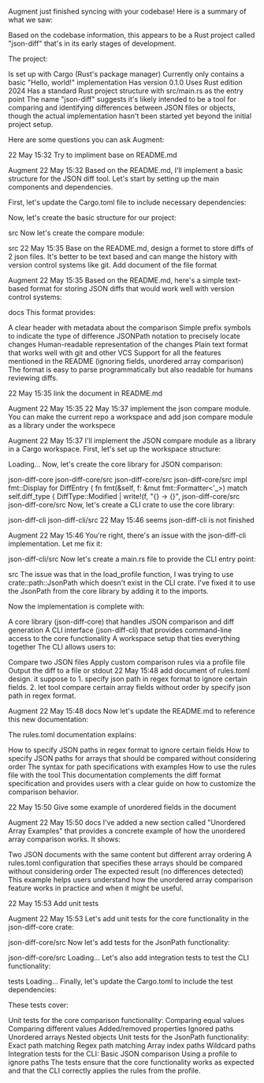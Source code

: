 Augment just finished syncing with your codebase! Here is a summary of what we saw:

Based on the codebase information, this appears to be a Rust project called "json-diff" that's in its early stages of development.

The project:

Is set up with Cargo (Rust's package manager)
Currently only contains a basic "Hello, world!" implementation
Has version 0.1.0
Uses Rust edition 2024
Has a standard Rust project structure with src/main.rs as the entry point
The name "json-diff" suggests it's likely intended to be a tool for comparing and identifying differences between JSON files or objects, though the actual implementation hasn't been started yet beyond the initial project setup.

Here are some questions you can ask Augment:

22 May 15:32
Try to impliment base on README.md

Augment
22 May 15:32
Based on the README.md, I'll implement a basic structure for the JSON diff tool. Let's start by setting up the main components and dependencies.

First, let's update the Cargo.toml file to include necessary dependencies:

Now, let's create the basic structure for our project:

src
Now let's create the compare module:

src
22 May 15:35
Base on the README.md, design a formet to store diffs of 2 json files. It's better to be text based and can mange the history with version control systems like git. Add document of the file format

Augment
22 May 15:35
Based on the README.md, here's a simple text-based format for storing JSON diffs that would work well with version control systems:

docs
This format provides:

A clear header with metadata about the comparison
Simple prefix symbols to indicate the type of difference
JSONPath notation to precisely locate changes
Human-readable representation of the changes
Plain text format that works well with git and other VCS
Support for all the features mentioned in the README (ignoring fields, unordered array comparison)
The format is easy to parse programmatically but also readable for humans reviewing diffs.

22 May 15:35
link the document in README.md

Augment
22 May 15:35
22 May 15:37
implement the json compare module. You can make the current repo a workspace and add json compare module as a library under the workspece

Augment
22 May 15:37
I'll implement the JSON compare module as a library in a Cargo workspace. First, let's set up the workspace structure:

Loading...
Now, let's create the core library for JSON comparison:

json-diff-core
json-diff-core/src
json-diff-core/src
json-diff-core/src
impl fmt::Display for DiffEntry {    fn fmt(&self, f: &mut fmt::Formatter<'_>)         match self.diff_type {            DiffType::Modified |                 write!(f, "{} -> {}", 
json-diff-core/src
json-diff-core/src
Now, let's create a CLI crate to use the core library:

json-diff-cli
json-diff-cli/src
22 May 15:46
seems json-diff-cli is not finished

Augment
22 May 15:46
You're right, there's an issue with the json-diff-cli implementation. Let me fix it:

json-diff-cli/src
Now let's create a main.rs file to provide the CLI entry point:

src
The issue was that in the load_profile function, I was trying to use crate::path::JsonPath which doesn't exist in the CLI crate. I've fixed it to use the JsonPath from the core library by adding it to the imports.

Now the implementation is complete with:

A core library (json-diff-core) that handles JSON comparison and diff generation
A CLI interface (json-diff-cli) that provides command-line access to the core functionality
A workspace setup that ties everything together
The CLI allows users to:

Compare two JSON files
Apply custom comparison rules via a profile file
Output the diff to a file or stdout
22 May 15:48
add document of rules.toml design. it suppose to 1. specify json path in regex format to ignore certain fields.
2. let tool compare certain array fields without order by specify json path in regex format.

Augment
22 May 15:48
docs
Now let's update the README.md to reference this new documentation:

The rules.toml documentation explains:

How to specify JSON paths in regex format to ignore certain fields
How to specify JSON paths for arrays that should be compared without considering order
The syntax for path specifications with examples
How to use the rules file with the tool
This documentation complements the diff format specification and provides users with a clear guide on how to customize the comparison behavior.

22 May 15:50
Give some example of unordered fields in the document

Augment
22 May 15:50
docs
I've added a new section called "Unordered Array Examples" that provides a concrete example of how the unordered array comparison works. It shows:

Two JSON documents with the same content but different array ordering
A rules.toml configuration that specifies these arrays should be compared without considering order
The expected result (no differences detected)
This example helps users understand how the unordered array comparison feature works in practice and when it might be useful.

22 May 15:53
Add unit tests

Augment
22 May 15:53
Let's add unit tests for the core functionality in the json-diff-core crate:

json-diff-core/src
Now let's add tests for the JsonPath functionality:

json-diff-core/src
Loading...
Let's also add integration tests to test the CLI functionality:

tests
Loading...
Finally, let's update the Cargo.toml to include the test dependencies:

These tests cover:

Unit tests for the core comparison functionality:
Comparing equal values
Comparing different values
Added/removed properties
Ignored paths
Unordered arrays
Nested objects
Unit tests for the JsonPath functionality:
Exact path matching
Regex path matching
Array index paths
Wildcard paths
Integration tests for the CLI:
Basic JSON comparison
Using a profile to ignore paths
The tests ensure that the core functionality works as expected and that the CLI correctly applies the rules from the profile.
